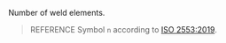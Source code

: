 Number of weld elements.



> REFERENCE Symbol `n` according to [ISO 2553:2019](https://www.iso.org/standard/72740.html).
